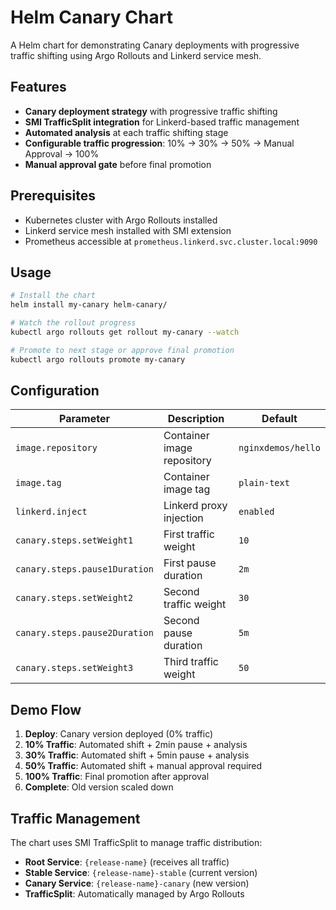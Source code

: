 # Helm Canary Chart

A Helm chart for demonstrating Canary deployments with progressive traffic shifting using Argo Rollouts and Linkerd service mesh.

## Features

- **Canary deployment strategy** with progressive traffic shifting
- **SMI TrafficSplit integration** for Linkerd-based traffic management
- **Automated analysis** at each traffic shifting stage
- **Configurable traffic progression**: 10% → 30% → 50% → Manual Approval → 100%
- **Manual approval gate** before final promotion

## Prerequisites

- Kubernetes cluster with Argo Rollouts installed
- Linkerd service mesh installed with SMI extension
- Prometheus accessible at `prometheus.linkerd.svc.cluster.local:9090`

## Usage

```bash
# Install the chart
helm install my-canary helm-canary/

# Watch the rollout progress
kubectl argo rollouts get rollout my-canary --watch

# Promote to next stage or approve final promotion
kubectl argo rollouts promote my-canary
```

## Configuration

| Parameter | Description | Default |
|-----------|-------------|---------|
| `image.repository` | Container image repository | `nginxdemos/hello` |
| `image.tag` | Container image tag | `plain-text` |
| `linkerd.inject` | Linkerd proxy injection | `enabled` |
| `canary.steps.setWeight1` | First traffic weight | `10` |
| `canary.steps.pause1Duration` | First pause duration | `2m` |
| `canary.steps.setWeight2` | Second traffic weight | `30` |
| `canary.steps.pause2Duration` | Second pause duration | `5m` |
| `canary.steps.setWeight3` | Third traffic weight | `50` |

## Demo Flow

1. **Deploy**: Canary version deployed (0% traffic)
2. **10% Traffic**: Automated shift + 2min pause + analysis
3. **30% Traffic**: Automated shift + 5min pause + analysis
4. **50% Traffic**: Automated shift + manual approval required
5. **100% Traffic**: Final promotion after approval
6. **Complete**: Old version scaled down

## Traffic Management

The chart uses SMI TrafficSplit to manage traffic distribution:
- **Root Service**: `{release-name}` (receives all traffic)
- **Stable Service**: `{release-name}-stable` (current version)
- **Canary Service**: `{release-name}-canary` (new version)
- **TrafficSplit**: Automatically managed by Argo Rollouts

